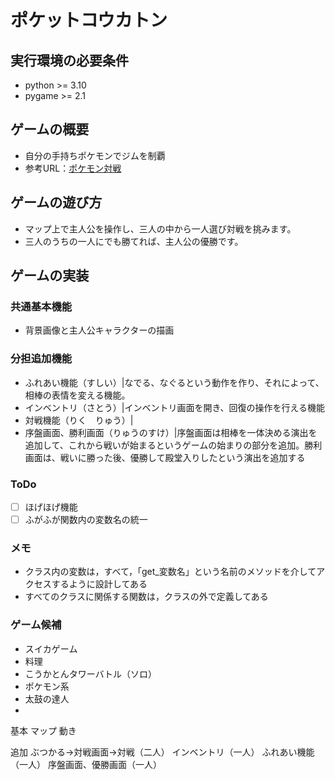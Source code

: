# ポケットコウカトン

## 実行環境の必要条件
* python >= 3.10
* pygame >= 2.1

## ゲームの概要
* 自分の手持ちポケモンでジムを制覇
* 参考URL：[ポケモン対戦](https://www.hoge.com/)

## ゲームの遊び方
* マップ上で主人公を操作し、三人の中から一人選び対戦を挑みます。
* 三人のうちの一人にでも勝てれば、主人公の優勝です。
## ゲームの実装
### 共通基本機能
* 背景画像と主人公キャラクターの描画

### 分担追加機能
* ふれあい機能（すしい）|なでる、なぐるという動作を作り、それによって、相棒の表情を変える機能。
* インベントリ（さとう）|インベントリ画面を開き、回復の操作を行える機能
*  対戦機能（りく　りゅう）|
* 序盤画面、勝利画面（りゅうのすけ）|序盤画面は相棒を一体決める演出を追加して、これから戦いが始まるというゲームの始まりの部分を追加。勝利画面は、戦いに勝った後、優勝して殿堂入りしたという演出を追加する

### ToDo
- [ ] ほげほげ機能
- [ ] ふがふが関数内の変数名の統一

### メモ
* クラス内の変数は，すべて，「get_変数名」という名前のメソッドを介してアクセスするように設計してある
* すべてのクラスに関係する関数は，クラスの外で定義してある

### ゲーム候補
* スイカゲーム
* 料理
* こうかとんタワーバトル（ソロ）
* ポケモン系
* 太鼓の達人
* 
基本
マップ
動き

追加
ぶつかる→対戦画面→対戦（二人）
インベントリ（一人）
ふれあい機能（一人）
序盤画面、優勝画面（一人）


